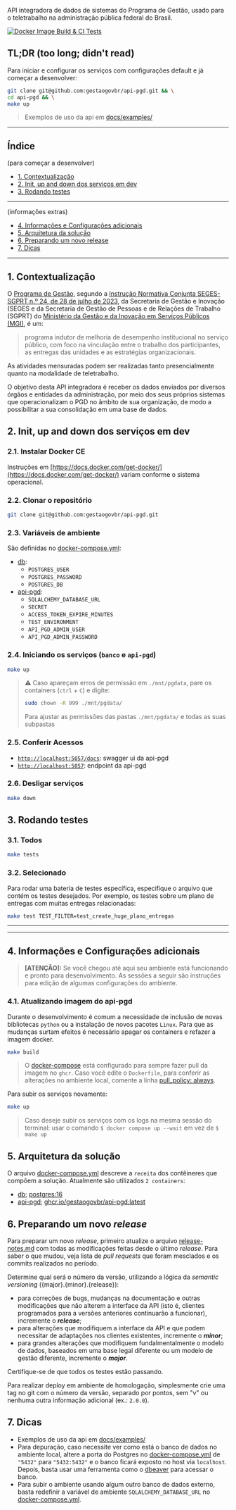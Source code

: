 API integradora de dados de sistemas do Programa de Gestão, usado para
o teletrabalho na administração pública federal do Brasil.

[![Docker Image Build & CI Tests](https://github.com/gestaogovbr/api-pgd/actions/workflows/ci_tests.yml/badge.svg)](https://github.com/gestaogovbr/api-pgd/actions/workflows/ci_tests.yml)


## TL;DR (too long; didn't read)

Para iniciar e configurar os serviços com configurações default e já começar
a desenvolver:

```bash
git clone git@github.com:gestaogovbr/api-pgd.git && \
cd api-pgd && \
make up
```

> Exemplos de uso da api em [docs/examples/](docs/examples/)

---


## Índice

(para começar a desenvolver)
* [1. Contextualização](#1-contextualização)
* [2. Init, up and down dos serviços em dev](#2-init-up-and-down-dos-serviços-em-dev)
* [3. Rodando testes](#3-rodando-testes)
---
(informações extras)
* [4. Informações e Configurações adicionais](#4-informações-e-configurações-adicionais)
* [5. Arquitetura da solução](#5-arquitetura-da-solução)
* [6. Preparando um novo release](#6-preparando-um-novo-release)
* [7. Dicas](#7-dicas)

---


## 1. Contextualização

O [Programa de Gestão](https://www.gov.br/servidor/pt-br/assuntos/programa-de-gestao),
segundo a
[Instrução Normativa Conjunta SEGES-SGPRT n.º 24, de 28 de julho de 2023](https://www.in.gov.br/en/web/dou/-/instrucao-normativa-conjunta-seges-sgprt-/mgi-n-24-de-28-de-julho-de-2023-499593248),
da Secretaria de Gestão e Inovação (SEGES e da Secretaria de Gestão de
Pessoas e de Relações de Trabalho (SGPRT) do
[Ministério da Gestão e da Inovação em Serviços Públicos (MGI)](https://www.gov.br/gestao/pt-br), é um:

> programa indutor de melhoria de desempenho institucional no serviço
> público, com foco na vinculação entre o trabalho dos participantes, as
> entregas das unidades e as estratégias organizacionais.

As atividades mensuradas podem ser realizadas tanto presencialmente
quanto na modalidade de teletrabalho.

O objetivo desta API integradora é receber os dados enviados por diversos
órgãos e entidades da administração, por meio dos seus próprios sistemas
que operacionalizam o PGD no âmbito de sua organização, de modo a
possibilitar a sua consolidação em uma base de dados.


## 2. Init, up and down dos serviços em dev


### 2.1. Instalar Docker CE

Instruções em [https://docs.docker.com/get-docker/](https://docs.docker.com/get-docker/)
variam conforme o sistema operacional.


### 2.2. Clonar o repositório

```bash
git clone git@github.com:gestaogovbr/api-pgd.git
```

### 2.3. Variáveis de ambiente

São definidas no [docker-compose.yml](docker-compose.yml):
  * [db](docker-compose.yml#L11):
    - `POSTGRES_USER`
    - `POSTGRES_PASSWORD`
    - `POSTGRES_DB`
  * [api-pgd](docker-compose.yml#L31):
    - `SQLALCHEMY_DATABASE_URL`
    - `SECRET`
    - `ACCESS_TOKEN_EXPIRE_MINUTES`
    - `TEST_ENVIRONMENT`
    - `API_PGD_ADMIN_USER`
    - `API_PGD_ADMIN_PASSWORD`


### 2.4. Iniciando os serviços (`banco` e `api-pgd`)

```bash
make up
```

> ⚠️  Caso apareçam erros de permissão em `./mnt/pgdata`, pare os containers
> (`ctrl` + `C`) e digite:
>
> ```bash
> sudo chown -R 999 ./mnt/pgdata/
> ```
>
> Para ajustar as permissões das pastas `./mnt/pgdata/` e todas as suas
> subpastas


### 2.5. Conferir Acessos

  * [`http://localhost:5057/docs`](http://localhost:5057/docs): swagger ui da api-pgd
  * [`http://localhost:5057`](http://localhost:5057): endpoint da api-pgd


### 2.6. Desligar serviços

  ```bash
  make down
  ```


## 3. Rodando testes


### 3.1. Todos
```bash
make tests
```

### 3.2. Selecionado

Para rodar uma bateria de testes específica, especifique o arquivo que
contém os testes desejados. Por exemplo, os testes sobre um plano de
entregas com muitas entregas relacionadas:

```bash
make test TEST_FILTER=test_create_huge_plano_entregas
```

---
---


## 4. Informações e Configurações adicionais

>  **[ATENÇÃO]:** Se você chegou até aqui seu ambiente está funcionando e pronto
> para desenvolvimento.
>  As sessões a seguir são instruções para edição de algumas configurações do ambiente.


### 4.1. Atualizando imagem do api-pgd

Durante o desenvolvimento é comum a necessidade de inclusão de novas
bibliotecas `python` ou a instalação de novos pacotes `Linux`. Para que
as mudanças surtam efeitos é necessário apagar os containers e refazer a
imagem docker.

```bash
make build
```

> O [docker-compose](docker-compose.yml) está configurado para sempre fazer
> pull da imagem no `ghcr`. Caso você edite o `Dockerfile`, para conferir
> as alterações no ambiente local, comente a linha
> [pull_policy: always](docker-compose.yml#L23).

Para subir os serviços novamente:

```bash
make up
```

> Caso deseje subir os serviços com os logs na mesma sessão do terminal:
> usar o comando `$ docker compose up --wait` em vez de `$ make up`


## 5. Arquitetura da solução

O arquivo [docker-compose.yml](docker-compose.yml) descreve a `receita`
dos contêineres que compõem a solução. Atualmente são utilizados `2 containers`:

* [db](docker-compose.yml#L4); [postgres:16](https://hub.docker.com/_/postgres)
* [api-pgd](docker-compose.yml#L21); [ghcr.io/gestaogovbr/api-pgd:latest](Dockerfile)


## 6. Preparando um novo *release*

Para preparar um novo *release*, primeiro atualize o arquivo
[release-notes.md](release-notes.md) com todas as modificações feitas
desde o último *release*. Para saber o que mudou, veja lista de *pull
requests* que foram mesclados e os commits realizados no período.

Determine qual será o número da versão, utilizando a lógica da *semantic
versioning* ({major}.{minor}.{release}):

* para correções de bugs, mudanças na documentação e outras modificações
  que não alterem a interface da API (isto é, clientes programados para a
  versões anteriores continuarão a funcionar), incremente o
  ***release***;
* para alterações que modifiquem a interface da API e que podem
  necessitar de adaptações nos clientes existentes, incremente o
  ***minor***;
* para grandes alterações que modifiquem fundalmentalmente o modelo de
  dados, baseados em uma base legal diferente ou um modelo de gestão
  diferente, incremente o ***major***.

Certifique-se de que todos os testes estão passando.

Para realizar deploy em ambiente de homologação, simplesmente crie uma
tag no git com o número da versão, separado por pontos, sem "v" ou
nenhuma outra informação adicional (ex.: `2.0.0`).


## 7. Dicas

* Exemplos de uso da api em [docs/examples/](docs/examples/)
* Para depuração, caso necessite ver como está o banco de dados no ambiente
  local, altere a porta do Postgres no [docker-compose.yml](docker-compose.yml#L8)
  de `"5432"` para `"5432:5432"` e o banco ficará exposto no host via `localhost`.
  Depois, basta usar uma ferramenta como o [dbeaver](https://dbeaver.io/)
  para acessar o banco.
* Para subir o ambiente usando algum outro banco de dados externo, basta
  redefinir a variável de ambiente `SQLALCHEMY_DATABASE_URL` no
  [docker-compose.yml](docker-compose.yml#L37).
